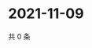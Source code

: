 # 2021-11-09

共 0 条

<!-- BEGIN WEIBO -->
<!-- 最后更新时间 Tue Nov 09 2021 01:25:35 GMT+0800 (China Standard Time) -->

<!-- END WEIBO -->
